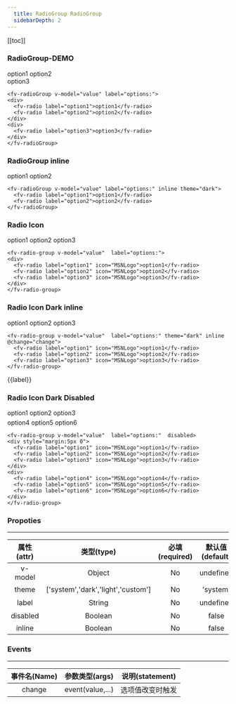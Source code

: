 ```yaml
---
  title: RadioGroup RadioGroup
  sidebarDepth: 2
---
```

  
[[toc]]

<script>
  export default {
    data(){
      return {
        value:"option",
        label:""
      }
    },
    methods:{
      change(value){  
        this.label=value;
      }
    }
  }
</script>

### RadioGroup-DEMO 


<ClientOnly>
<fv-radioGroup v-model="value" label="options:">
<div>
  <fv-radio label="option1">option1</fv-radio>
  <fv-radio label="option2">option2</fv-radio>
</div>
<div>
  <fv-radio label="option3">option3</fv-radio>
</div>
</fv-radioGroup>
</ClientOnly>

```vue
<fv-radioGroup v-model="value" label="options:">
<div>
  <fv-radio label="option1">option1</fv-radio>
  <fv-radio label="option2">option2</fv-radio>
</div>
<div>
  <fv-radio label="option3">option3</fv-radio>
</div>
</fv-radioGroup>
```

### RadioGroup inline 
<ClientOnly>
<fv-radioGroup v-model="value" label="options:" inline theme="dark">
  <fv-radio label="option1">option1</fv-radio>
  <fv-radio label="option2">option2</fv-radio>
</fv-radioGroup>
</ClientOnly>

```vue
<fv-radioGroup v-model="value" label="options:" inline theme="dark">
  <fv-radio label="option1">option1</fv-radio>
  <fv-radio label="option2">option2</fv-radio>
</fv-radioGroup>
```


### Radio Icon
<ClientOnly>
<fv-radio-group v-model="value"  label="options:">
<div>
  <fv-radio label="option1" icon="MSNLogo">option1</fv-radio>
  <fv-radio label="option2" icon="MSNLogo">option2</fv-radio>
  <fv-radio label="option3" icon="MSNLogo">option3</fv-radio>
</div>
</fv-radio-group>
</ClientOnly>

```vue
<fv-radio-group v-model="value"  label="options:">
<div>
  <fv-radio label="option1" icon="MSNLogo">option1</fv-radio>
  <fv-radio label="option2" icon="MSNLogo">option2</fv-radio>
  <fv-radio label="option3" icon="MSNLogo">option3</fv-radio>
</div>
</fv-radio-group>
```


### Radio Icon Dark inline
<ClientOnly>
<fv-radio-group v-model="value"  label="options:" theme="dark" inline @change="change">
  <fv-radio label="option1" icon="MSNLogo">option1</fv-radio>
  <fv-radio label="option2" icon="MSNLogo">option2</fv-radio>
  <fv-radio label="option3" icon="MSNLogo">option3</fv-radio>
</fv-radio-group>
</ClientOnly>

```vue
<fv-radio-group v-model="value"  label="options:" theme="dark" inline @change="change">
  <fv-radio label="option1" icon="MSNLogo">option1</fv-radio>
  <fv-radio label="option2" icon="MSNLogo">option2</fv-radio>
  <fv-radio label="option3" icon="MSNLogo">option3</fv-radio>
</fv-radio-group>
```

{{label}}

### Radio Icon Dark Disabled
<ClientOnly>
<fv-radio-group v-model="value"  label="options:"  disabled>
<div style="margin:5px 0">
  <fv-radio label="option1" icon="MSNLogo">option1</fv-radio>
  <fv-radio label="option2" icon="MSNLogo">option2</fv-radio>
  <fv-radio label="option3" icon="MSNLogo">option3</fv-radio>
</div>
<div>
  <fv-radio label="option4" icon="MSNLogo">option4</fv-radio>
  <fv-radio label="option5" icon="MSNLogo">option5</fv-radio>
  <fv-radio label="option6" icon="MSNLogo">option6</fv-radio>
</div>
</fv-radio-group>
</ClientOnly>

```vue
<fv-radio-group v-model="value"  label="options:"  disabled>
<div style="margin:5px 0">
  <fv-radio label="option1" icon="MSNLogo">option1</fv-radio>
  <fv-radio label="option2" icon="MSNLogo">option2</fv-radio>
  <fv-radio label="option3" icon="MSNLogo">option3</fv-radio>
</div>
<div>
  <fv-radio label="option4" icon="MSNLogo">option4</fv-radio>
  <fv-radio label="option5" icon="MSNLogo">option5</fv-radio>
  <fv-radio label="option6" icon="MSNLogo">option6</fv-radio>
</div>
</fv-radio-group>
```

### Propoties
---
|    属性(attr)    |             类型(type)             | 必填(required) | 默认值(default) |                 说明(statement)                 |
|:----------------:|:----------------------------------:|:--------------:|:---------------:|:-----------------------------------------------:|
| v-model | Object | No | undefined | 选中值 |
| theme | ['system','dark','light','custom'] | No | 'system' | 主题色 |
| label | String | No | undefined | 标签 |
| disabled | Boolean | No | false | 是否禁用 |
| inline | Boolean | No | false | |

### Events
---
| 事件名(Name) | 参数类型(args) | 说明(statement)  |
|:------------:|:--------------:|:----------------:|
| change | event(value,...) | 选项值改变时触发 |

  
